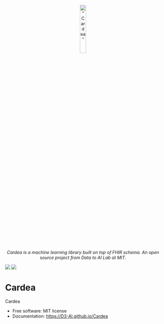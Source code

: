 <p align="center"> 
<img width=20% src="https://dai.lids.mit.edu/wp-content/uploads/2018/08/cardea.png" alt=“Cardea” />
</p>

<p align="center"> 
<i>Cardea is a machine learning library built on top of FHIR schema. An open source project from Data to AI Lab at MIT.</I>
</p>




[![][pypi-img]][pypi-url] [![][travis-img]][travis-url]

# Cardea


Cardea

- Free software: MIT license
- Documentation: https://D3-AI.github.io/Cardea

[travis-img]: https://travis-ci.org/D3-AI/Cardea.svg?branch=master
[travis-url]: https://travis-ci.org/D3-AI/Cardea
[pypi-img]: https://img.shields.io/pypi/v/cardea.svg
[pypi-url]: https://pypi.python.org/pypi/cardea
